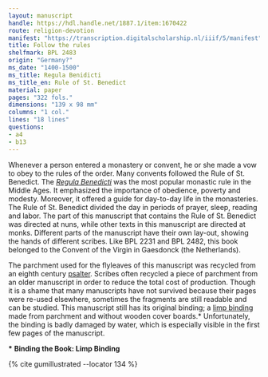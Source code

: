 ```yaml
---
layout: manuscript
handle: https://hdl.handle.net/1887.1/item:1670422
route: religion-devotion
manifest: "https://transcription.digitalscholarship.nl/iiif/5/manifest"
title: Follow the rules
shelfmark: BPL 2483
origin: "Germany?"
ms_date: "1400-1500"
ms_title: Regula Benidicti 
ms_title_en: Rule of St. Benedict
material: paper
pages: "322 fols."
dimensions: "139 x 98 mm"
columns: "1 col."
lines: "18 lines"
questions:
- a4
- b13
---
```


Whenever a person entered a monastery or convent, he or she made a vow
to obey to the rules of the order. Many convents followed the Rule of
St. Benedict. The *[Regula Benedicti](https://en.wikipedia.org/wiki/Rule_of_Saint_Benedict)* was
the most popular monastic rule in the Middle Ages. It emphasized the
importance of obedience, poverty and modesty. Moreover, it offered a
guide for day-to-day life in the monasteries. The Rule of St. Benedict
divided the day in periods of prayer, sleep, reading and labor. The part
of this manuscript that contains the Rule of St. Benedict was directed
at nuns, while other texts in this manuscript are directed at monks.
Different parts of the manuscript have their own lay-out, showing the
hands of different scribes. Like BPL 2231 and BPL 2482, this book
belonged to the Convent of the Virgin in Gaesdonck (the Netherlands).

The parchment used for the flyleaves of this manuscript was recycled
from an eighth century [psalter](https://en.wikipedia.org/wiki/Psalter).
Scribes often recycled a piece of parchment from an older manuscript in
order to reduce the total cost of production. Though it is a shame that
many manuscripts have not survived because their pages were re-used
elsewhere, sometimes the fragments are still readable and can be
studied. This manuscript still has its original binding; a [limp
binding](https://en.wikipedia.org/wiki/Limp_binding) made from parchment
and without wooden cover boards.\* Unfortunately, the binding is badly
damaged by water, which is especially visible in the first few pages of
the manuscript.

**\*** **Binding the Book: Limp Binding**

{% cite gumillustrated --locator 134 %}
